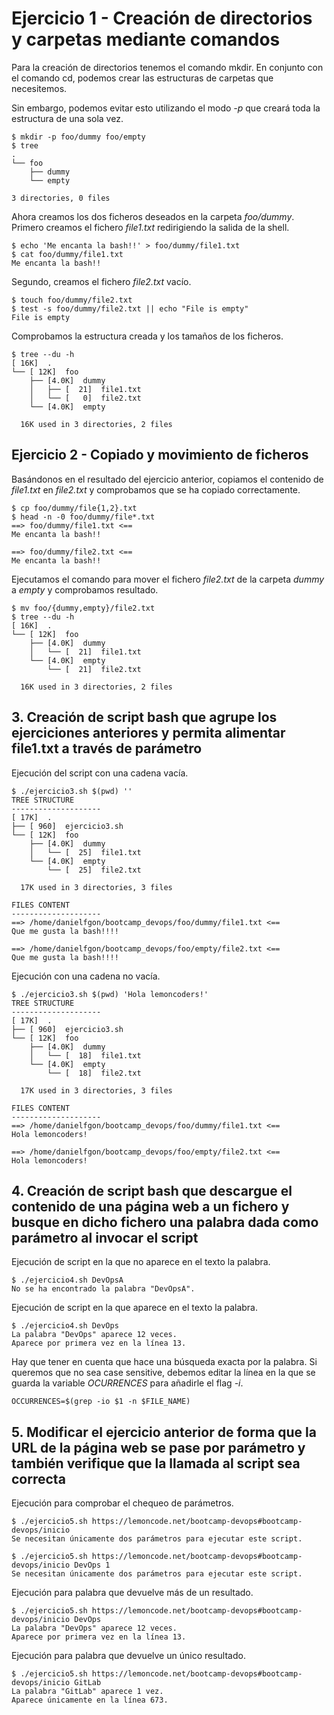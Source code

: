 # Ejercicio 1 - Creación de directorios y carpetas mediante comandos

Para la creación de directorios tenemos el comando mkdir. En conjunto con el comando cd, podemos crear las estructuras de carpetas que necesitemos.

Sin embargo, podemos evitar esto utilizando el modo *-p* que creará toda la estructura de una sola vez.
```shell
$ mkdir -p foo/dummy foo/empty
$ tree
.
└── foo
    ├── dummy
    └── empty

3 directories, 0 files
```

Ahora creamos los dos ficheros deseados en la carpeta *foo/dummy*. Primero creamos el fichero *file1.txt* redirigiendo la salida de la shell.

```shell
$ echo 'Me encanta la bash!!' > foo/dummy/file1.txt
$ cat foo/dummy/file1.txt
Me encanta la bash!!
```

Segundo, creamos el fichero *file2.txt* vacío.
```shell
$ touch foo/dummy/file2.txt
$ test -s foo/dummy/file2.txt || echo "File is empty"
File is empty
```

Comprobamos la estructura creada y los tamaños de los ficheros.
```shell
$ tree --du -h
[ 16K]  .
└── [ 12K]  foo
    ├── [4.0K]  dummy
    │   ├── [  21]  file1.txt
    │   └── [   0]  file2.txt
    └── [4.0K]  empty

  16K used in 3 directories, 2 files
```

## Ejercicio 2 - Copiado y movimiento de ficheros

Basándonos en el resultado del ejercicio anterior, copiamos el contenido de *file1.txt* en *file2.txt* y comprobamos que se ha copiado correctamente.
```shell
$ cp foo/dummy/file{1,2}.txt
$ head -n -0 foo/dummy/file*.txt
==> foo/dummy/file1.txt <==
Me encanta la bash!!

==> foo/dummy/file2.txt <==
Me encanta la bash!!
```

Ejecutamos el comando para mover el fichero *file2.txt* de la carpeta *dummy* a *empty* y comprobamos resultado.
```shell
$ mv foo/{dummy,empty}/file2.txt
$ tree --du -h
[ 16K]  .
└── [ 12K]  foo
    ├── [4.0K]  dummy
    │   └── [  21]  file1.txt
    └── [4.0K]  empty
        └── [  21]  file2.txt

  16K used in 3 directories, 2 files
```

## 3. Creación de script bash que agrupe los ejerciciones anteriores y permita alimentar file1.txt a través de parámetro

Ejecución del script con una cadena vacía.
```shell
$ ./ejercicio3.sh $(pwd) ''
TREE STRUCTURE
--------------------
[ 17K]  .
├── [ 960]  ejercicio3.sh
└── [ 12K]  foo
    ├── [4.0K]  dummy
    │   └── [  25]  file1.txt
    └── [4.0K]  empty
        └── [  25]  file2.txt

  17K used in 3 directories, 3 files

FILES CONTENT
--------------------
==> /home/danielfgon/bootcamp_devops/foo/dummy/file1.txt <==
Que me gusta la bash!!!!

==> /home/danielfgon/bootcamp_devops/foo/empty/file2.txt <==
Que me gusta la bash!!!!
```

Ejecución con una cadena no vacía.
```shell
$ ./ejercicio3.sh $(pwd) 'Hola lemoncoders!'
TREE STRUCTURE
--------------------
[ 17K]  .
├── [ 960]  ejercicio3.sh
└── [ 12K]  foo
    ├── [4.0K]  dummy
    │   └── [  18]  file1.txt
    └── [4.0K]  empty
        └── [  18]  file2.txt

  17K used in 3 directories, 3 files

FILES CONTENT
--------------------
==> /home/danielfgon/bootcamp_devops/foo/dummy/file1.txt <==
Hola lemoncoders!

==> /home/danielfgon/bootcamp_devops/foo/empty/file2.txt <==
Hola lemoncoders!
```

## 4. Creación de script bash que descargue el contenido de una página web a un fichero y busque en dicho fichero una palabra dada como parámetro al invocar el script

Ejecución de script en la que no aparece en el texto la palabra.
```
$ ./ejercicio4.sh DevOpsA
No se ha encontrado la palabra "DevOpsA".
```

Ejecución de script en la que aparece en el texto la palabra.
```
$ ./ejercicio4.sh DevOps
La palabra "DevOps" aparece 12 veces.
Aparece por primera vez en la línea 13.
```

Hay que tener en cuenta que hace una búsqueda exacta por la palabra. Si queremos que no sea case sensitive, debemos editar la línea en la que se guarda la variable *OCURRENCES* para añadirle el flag *-i*.

```
OCCURRENCES=$(grep -io $1 -n $FILE_NAME)
```

## 5. Modificar el ejercicio anterior de forma que la URL de la página web se pase por parámetro y también verifique que la llamada al script sea correcta

Ejecución para comprobar el chequeo de parámetros.

```shell
$ ./ejercicio5.sh https://lemoncode.net/bootcamp-devops#bootcamp-devops/inicio
Se necesitan únicamente dos parámetros para ejecutar este script.

$ ./ejercicio5.sh https://lemoncode.net/bootcamp-devops#bootcamp-devops/inicio DevOps 1
Se necesitan únicamente dos parámetros para ejecutar este script.
```

Ejecución para palabra que devuelve más de un resultado.
```shell
$ ./ejercicio5.sh https://lemoncode.net/bootcamp-devops#bootcamp-devops/inicio DevOps
La palabra "DevOps" aparece 12 veces.
Aparece por primera vez en la línea 13.
```

Ejecución para palabra que devuelve un único resultado.
```shell
$ ./ejercicio5.sh https://lemoncode.net/bootcamp-devops#bootcamp-devops/inicio GitLab
La palabra "GitLab" aparece 1 vez.
Aparece únicamente en la línea 673.
```